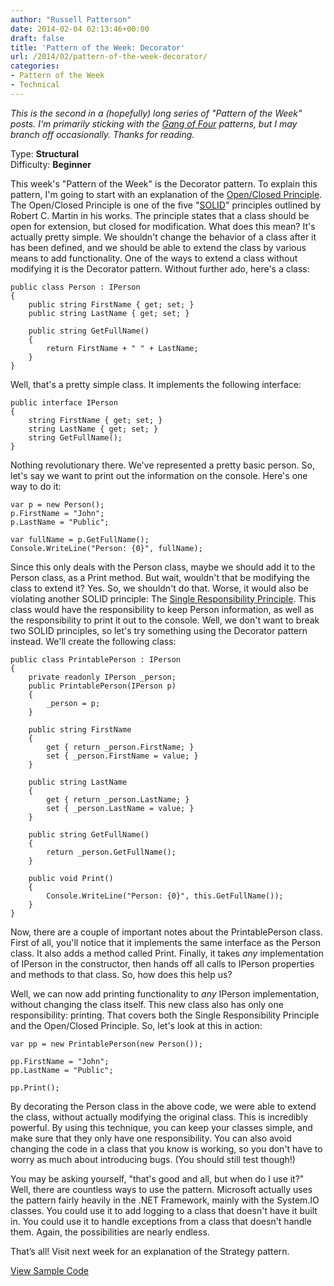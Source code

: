 ```yaml
---
author: "Russell Patterson"
date: 2014-02-04 02:13:46+00:00
draft: false
title: 'Pattern of the Week: Decorator'
url: /2014/02/pattern-of-the-week-decorator/
categories:
- Pattern of the Week
- Technical
---
```


_This is the second in a (hopefully) long series of "Pattern of the Week" posts. I'm primarily sticking with the [Gang of Four](http://www.amazon.com/gp/product/B000SEIBB8/ref=as_li_qf_sp_asin_tl?ie=UTF8&camp=1789&creative=9325&creativeASIN=B000SEIBB8&linkCode=as2&tag=russepatte-20) patterns, but I may branch off occasionally. Thanks for reading._

Type: **Structural**  
Difficulty: **Beginner**

This week's "Pattern of the Week" is the Decorator pattern. To explain this pattern, I'm going to start with an explanation of the [Open/Closed Principle](http://en.wikipedia.org/wiki/Open/closed_principle). The Open/Closed Principle is one of the five "[SOLID](http://en.wikipedia.org/wiki/SOLID_(object-oriented_design))" principles outlined by Robert C. Martin in his works. The principle states that a class should be open for extension, but closed for modification. What does this mean? It's actually pretty simple. We shouldn't change the behavior of a class after it has been defined, and we should be able to extend the class by various means to add functionality. One of the ways to extend a class without modifying it is the Decorator pattern. Without further ado, here's a class:
 

    
    public class Person : IPerson
    {
        public string FirstName { get; set; }
        public string LastName { get; set; }
    
        public string GetFullName()
        {
            return FirstName + " " + LastName;
        }
    }



Well, that's a pretty simple class. It implements the following interface:


    
    public interface IPerson
    {
        string FirstName { get; set; }
        string LastName { get; set; }
        string GetFullName();
    }



Nothing revolutionary there. We've represented a pretty basic person. So, let's say we want to print out the information on the console. Here's one way to do it:


    
    
    var p = new Person();
    p.FirstName = "John";
    p.LastName = "Public";
    
    var fullName = p.GetFullName();
    Console.WriteLine("Person: {0}", fullName);
    



Since this only deals with the Person class, maybe we should add it to the Person class, as a Print method. But wait, wouldn't that be modifying the class to extend it? Yes. So, we shouldn't do that. Worse, it would also be violating another SOLID principle: The [Single Responsibility Principle](http://en.wikipedia.org/wiki/Single_responsibility_principle). This class would have the responsibility to keep Person information, as well as the responsibility to print it out to the console. Well, we don't want to break two SOLID principles, so let's try something using the Decorator pattern instead. We'll create the following class:


    
    public class PrintablePerson : IPerson
    {
        private readonly IPerson _person;
        public PrintablePerson(IPerson p)
        {
            _person = p;
        }
    
        public string FirstName
        {
            get { return _person.FirstName; }
            set { _person.FirstName = value; }
        }
    
        public string LastName
        {
            get { return _person.LastName; }
            set { _person.LastName = value; }
        }
    
        public string GetFullName()
        {
            return _person.GetFullName();
        }
    
        public void Print()
        {
            Console.WriteLine("Person: {0}", this.GetFullName());
        }
    }



Now, there are a couple of important notes about the PrintablePerson class. First of all, you'll notice that it implements the same interface as the Person class. It also adds a method called Print. Finally, it takes _any_ implementation of IPerson in the constructor, then hands off all calls to IPerson properties and methods to that class. So, how does this help us?

Well, we can now add printing functionality to _any_ IPerson implementation, without changing the class itself. This new class also has only one responsibility: printing. That covers both the Single Responsibility Principle and the Open/Closed Principle. So, let's look at this in action:


    
    var pp = new PrintablePerson(new Person());
    
    pp.FirstName = "John";
    pp.LastName = "Public";
    
    pp.Print();
    



By decorating the Person class in the above code, we were able to extend the class, without actually modifying the original class. This is incredibly powerful. By using this technique, you can keep your classes simple, and make sure that they only have one responsibility. You can also avoid changing the code in a class that you know is working, so you don't have to worry as much about introducing bugs. (You should still test though!)

You may be asking yourself, "that's good and all, but when do I use it?" Well, there are countless ways to use the pattern. Microsoft actually uses the pattern fairly heavily in the .NET Framework, mainly with the System.IO classes. You could use it to add logging to a class that doesn't have it built in. You could use it to handle exceptions from a class that doesn't handle them. Again, the possibilities are nearly endless.

That’s all! Visit next week for an explanation of the Strategy pattern.

[View Sample Code](https://github.com/rwpcpe/pattern-of-the-week/)
